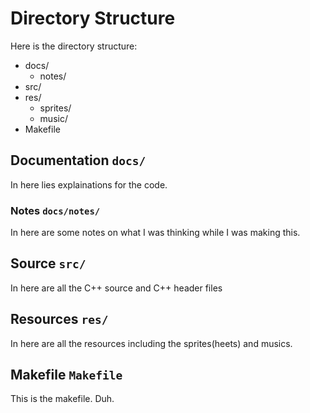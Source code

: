 # Directory Structure

Here is the directory structure:

- docs/
    - notes/
- src/
- res/
    - sprites/
    - music/
- Makefile

## Documentation `docs/`

In here lies explainations for the code.


### Notes `docs/notes/`

In here are some notes on what I was thinking while I was making this.


## Source `src/`

In here are all the C++ source and C++ header files


## Resources `res/`

In here are all the resources including the sprites(heets) and musics.


## Makefile `Makefile`

This is the makefile. Duh.
